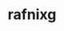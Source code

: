 ---
title: rafnixg
github: https://github.com/rafnixg
mode: dark
transition: 3s
archetype:
- Code
---